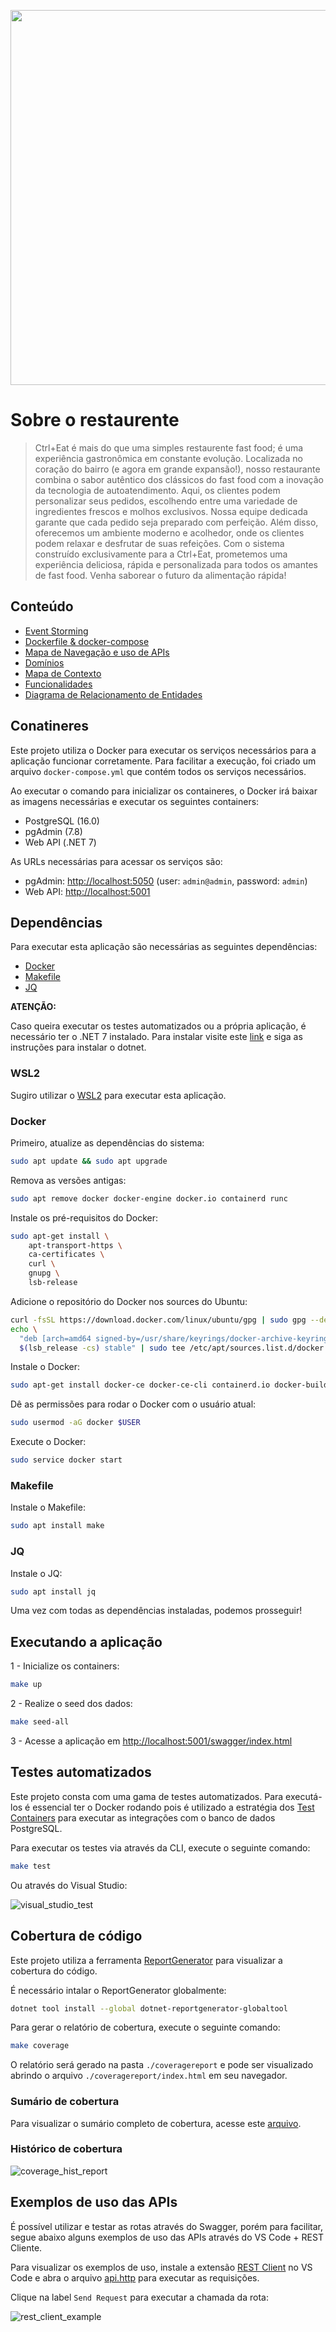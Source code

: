 <p align="center">
    <img src="./docs/assets/Ctrl+Eat-logos_v2.jpeg" width="600"/>
</p>

# Sobre o restaurente

> Ctrl+Eat é mais do que uma simples restaurente fast food; é uma experiência gastronômica em constante evolução. Localizada no coração do bairro (e agora em grande expansão!), nosso restaurante combina o sabor autêntico dos clássicos do fast food com a inovação da tecnologia de autoatendimento. Aqui, os clientes podem personalizar seus pedidos, escolhendo entre uma variedade de ingredientes frescos e molhos exclusivos. Nossa equipe dedicada garante que cada pedido seja preparado com perfeição. Além disso, oferecemos um ambiente moderno e acolhedor, onde os clientes podem relaxar e desfrutar de suas refeições. Com o sistema construído exclusivamente para a Ctrl+Eat, prometemos uma experiência deliciosa, rápida e personalizada para todos os amantes de fast food. Venha saborear o futuro da alimentação rápida!

## Conteúdo

- [Event Storming](https://miro.com/app/board/uXjVMlp82Do=/?share_link_id=110707337684)
- [Dockerfile & docker-compose](./docs/features/06%20Docker/docker.md)
- [Mapa de Navegação e uso de APIs](https://miro.com/app/board/uXjVNXQyIeY=/?share_link_id=702397873101)
- [Domínios](./docs/features/00%20Domínios/dominios.md)
- [Mapa de Contexto](./docs/features/01%20Mapa%20de%20Contexto/mapa_contexto.md)
- [Funcionalidades](./docs/features/features.md)
- [Diagrama de Relacionamento de Entidades](./docs/database/database.md)

## Conatineres

Este projeto utiliza o Docker para executar os serviços necessários para a aplicação funcionar corretamente. Para facilitar a execução, foi criado um arquivo `docker-compose.yml` que contém todos os serviços necessários.

Ao executar o comando para inicializar os containeres, o Docker irá baixar as imagens necessárias e executar os seguintes containers:

- PostgreSQL (16.0)
- pgAdmin (7.8)
- Web API (.NET 7)

As URLs necessárias para acessar os serviços são:
- pgAdmin: [http://localhost:5050](http://localhost:5050) (user: `admin@admin`, password: `admin`)
- Web API: [http://localhost:5001](http://localhost:5001/swagger/index.html)

## Dependências

Para executar esta aplicação são necessárias as seguintes dependências:

- [Docker](https://docs.docker.com/engine/install/)
- [Makefile](https://linuxhint.com/install-make-ubuntu/)
- [JQ](https://jqlang.github.io/jq/)

**ATENÇÃO:**

Caso queira executar os testes automatizados ou a própria aplicação, é necessário ter o .NET 7 instalado. Para instalar visite este [link](https://learn.microsoft.com/en-us/dotnet/core/install/linux-ubuntu) e siga as instruções para instalar o dotnet.

### WSL2

Sugiro utilizar o [WSL2](https://learn.microsoft.com/pt-br/windows/wsl/install) para executar esta aplicação.

### Docker

Primeiro, atualize as dependências do sistema:
```bash
sudo apt update && sudo apt upgrade
```

Remova as versões antigas:    
```bash
sudo apt remove docker docker-engine docker.io containerd runc
```

Instale os pré-requisitos do Docker:
```bash
sudo apt-get install \
    apt-transport-https \
    ca-certificates \
    curl \
    gnupg \
    lsb-release
```

Adicione o repositório do Docker nos sources do Ubuntu:
```bash
curl -fsSL https://download.docker.com/linux/ubuntu/gpg | sudo gpg --dearmor -o /usr/share/keyrings/docker-archive-keyring.gpg
echo \
  "deb [arch=amd64 signed-by=/usr/share/keyrings/docker-archive-keyring.gpg] https://download.docker.com/linux/ubuntu \
  $(lsb_release -cs) stable" | sudo tee /etc/apt/sources.list.d/docker.list > /dev/null
```

Instale o Docker:
```bash
sudo apt-get install docker-ce docker-ce-cli containerd.io docker-buildx-plugin docker-compose-plugin
```

Dê as permissões para rodar o Docker com o usuário atual:
```bash
sudo usermod -aG docker $USER
```

Execute o Docker:
```bash
sudo service docker start
```

### Makefile

Instale o Makefile:
```bash
sudo apt install make
```

### JQ

Instale o JQ:
```bash
sudo apt install jq
```

Uma vez com todas as dependências instaladas, podemos prosseguir!

## Executando a aplicação

1 - Inicialize os containers:
```bash
make up
```

2 - Realize o seed dos dados:
```bash
make seed-all
```

3 - Acesse a aplicação em [http://localhost:5001/swagger/index.html](http://localhost:5001/swagger/index.html)

## Testes automatizados

Este projeto consta com uma gama de testes automatizados. Para executá-los é essencial ter o Docker rodando pois é utilizado a estratégia dos [Test Containers](https://dotnet.testcontainers.org/) para executar as integrações com o banco de dados PostgreSQL.

Para executar os testes via através da CLI, execute o seguinte comando:
```bash
make test
```

Ou através do Visual Studio:

![visual_studio_test](./docs/assets/visual_studio_test.png)

## Cobertura de código

Este projeto utiliza a ferramenta [ReportGenerator](https://reportgenerator.io/) para visualizar a cobertura do código.

É necessário intalar o ReportGenerator globalmente:
```bash
dotnet tool install --global dotnet-reportgenerator-globaltool
```

Para gerar o relatório de cobertura, execute o seguinte comando:
```bash
make coverage
```

O relatório será gerado na pasta `./coveragereport` e pode ser visualizado abrindo o arquivo `./coveragereport/index.html` em seu navegador.

### Sumário de cobertura
Para visualizar o sumário completo de cobertura, acesse este [arquivo](./coveragereport/SummaryGithub.md).

### Histórico de cobertura
![coverage_hist_report](./coveragereport/CoverageHistory.svg)

## Exemplos de uso das APIs

É possível utilizar e testar as rotas através do Swagger, porém para facilitar, segue abaixo alguns exemplos de uso das APIs através do VS Code + REST Cliente.

Para visualizar os exemplos de uso, instale a extensão [REST Client](https://marketplace.visualstudio.com/items?itemName=humao.rest-client) no VS Code e abra o arquivo [api.http](./api/CtrlEat/src/Adapters/Driving/Web.Api/api.http) para executar as requisições.

Clique na label `Send Request` para executar a chamada da rota:

![rest_client_example](./docs/assets/rest_client_example.png)
